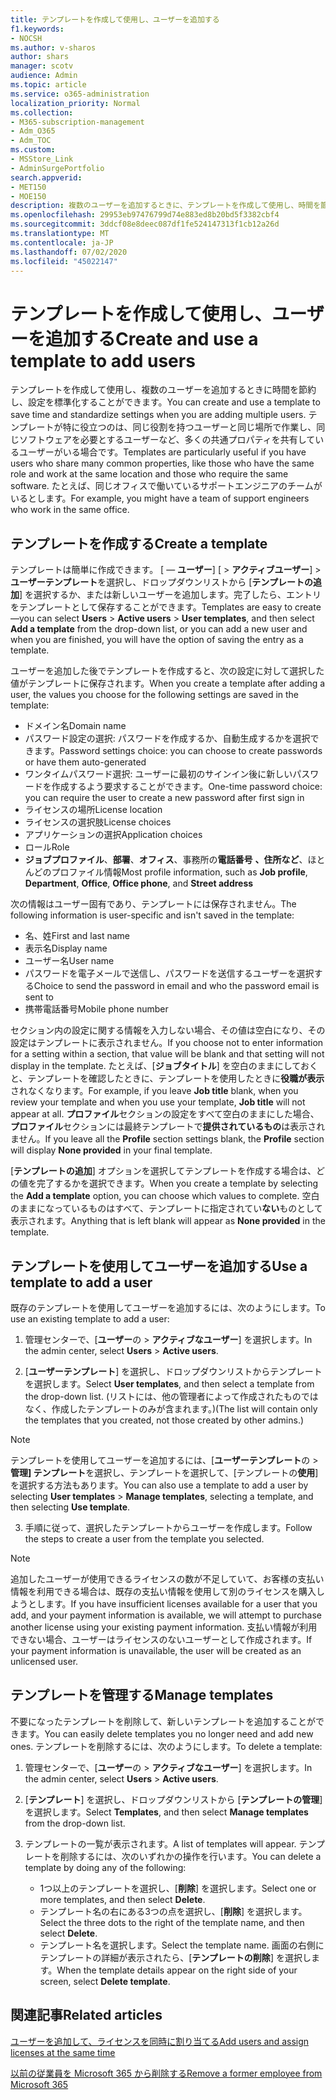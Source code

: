```yaml
---
title: テンプレートを作成して使用し、ユーザーを追加する
f1.keywords:
- NOCSH
ms.author: v-sharos
author: shars
manager: scotv
audience: Admin
ms.topic: article
ms.service: o365-administration
localization_priority: Normal
ms.collection:
- M365-subscription-management
- Adm_O365
- Adm_TOC
ms.custom:
- MSStore_Link
- AdminSurgePortfolio
search.appverid:
- MET150
- MOE150
description: 複数のユーザーを追加するときに、テンプレートを作成して使用し、時間を節約し、設定を標準化することができます。
ms.openlocfilehash: 29953eb97476799d74e883ed8b20bd5f3382cbf4
ms.sourcegitcommit: 3ddcf08e8deec087df1fe524147313f1cb12a26d
ms.translationtype: MT
ms.contentlocale: ja-JP
ms.lasthandoff: 07/02/2020
ms.locfileid: "45022147"
---
```

# <a name="create-and-use-a-template-to-add-users"></a><span data-ttu-id="1882e-103">テンプレートを作成して使用し、ユーザーを追加する</span><span class="sxs-lookup"><span data-stu-id="1882e-103">Create and use a template to add users</span></span>

<span data-ttu-id="1882e-104">テンプレートを作成して使用し、複数のユーザーを追加するときに時間を節約し、設定を標準化することができます。</span><span class="sxs-lookup"><span data-stu-id="1882e-104">You can create and use a template to save time and standardize settings when you are adding multiple users.</span></span> <span data-ttu-id="1882e-105">テンプレートが特に役立つのは、同じ役割を持つユーザーと同じ場所で作業し、同じソフトウェアを必要とするユーザーなど、多くの共通プロパティを共有しているユーザーがいる場合です。</span><span class="sxs-lookup"><span data-stu-id="1882e-105">Templates are particularly useful if you have users who share many common properties, like those who have the same role and work at the same location and those who require the same software.</span></span> <span data-ttu-id="1882e-106">たとえば、同じオフィスで働いているサポートエンジニアのチームがいるとします。</span><span class="sxs-lookup"><span data-stu-id="1882e-106">For example, you might have a team of support engineers who work in the same office.</span></span>  

## <a name="create-a-template"></a><span data-ttu-id="1882e-107">テンプレートを作成する</span><span class="sxs-lookup"><span data-stu-id="1882e-107">Create a template</span></span>

<span data-ttu-id="1882e-108">テンプレートは簡単に作成できます。 [ &mdash; **ユーザー**] [  >  **アクティブユーザー**]  >  **ユーザーテンプレート**を選択し、ドロップダウンリストから [**テンプレートの追加**] を選択するか、または新しいユーザーを追加します。完了したら、エントリをテンプレートとして保存することができます。</span><span class="sxs-lookup"><span data-stu-id="1882e-108">Templates are easy to create&mdash;you can select **Users** > **Active users** > **User templates**, and then select **Add a template** from the drop-down list, or you can add a new user and when you are finished, you will have the option of saving the entry as a template.</span></span>

<span data-ttu-id="1882e-109">ユーザーを追加した後でテンプレートを作成すると、次の設定に対して選択した値がテンプレートに保存されます。</span><span class="sxs-lookup"><span data-stu-id="1882e-109">When you create a template after adding a user, the values you choose for the following settings are saved in the template:</span></span>

- <span data-ttu-id="1882e-110">ドメイン名</span><span class="sxs-lookup"><span data-stu-id="1882e-110">Domain name</span></span>
- <span data-ttu-id="1882e-111">パスワード設定の選択: パスワードを作成するか、自動生成するかを選択できます。</span><span class="sxs-lookup"><span data-stu-id="1882e-111">Password settings choice: you can choose to create passwords or have them auto-generated</span></span>
- <span data-ttu-id="1882e-112">ワンタイムパスワード選択: ユーザーに最初のサインイン後に新しいパスワードを作成するよう要求することができます。</span><span class="sxs-lookup"><span data-stu-id="1882e-112">One-time password choice: you can require the user to create a new password after first sign in</span></span>
- <span data-ttu-id="1882e-113">ライセンスの場所</span><span class="sxs-lookup"><span data-stu-id="1882e-113">License location</span></span>
- <span data-ttu-id="1882e-114">ライセンスの選択肢</span><span class="sxs-lookup"><span data-stu-id="1882e-114">License choices</span></span>
- <span data-ttu-id="1882e-115">アプリケーションの選択</span><span class="sxs-lookup"><span data-stu-id="1882e-115">Application choices</span></span>
- <span data-ttu-id="1882e-116">ロール</span><span class="sxs-lookup"><span data-stu-id="1882e-116">Role</span></span>
- <span data-ttu-id="1882e-117">**ジョブプロファイル**、**部署**、**オフィス**、事務所の**電話番号** **、住所など**、ほとんどのプロファイル情報</span><span class="sxs-lookup"><span data-stu-id="1882e-117">Most profile information, such as **Job profile**, **Department**, **Office**, **Office phone**, and **Street address**</span></span> 

<span data-ttu-id="1882e-118">次の情報はユーザー固有であり、テンプレートには保存されません。</span><span class="sxs-lookup"><span data-stu-id="1882e-118">The following information is user-specific and isn't saved in the template:</span></span>

- <span data-ttu-id="1882e-119">名、姓</span><span class="sxs-lookup"><span data-stu-id="1882e-119">First and last name</span></span>
- <span data-ttu-id="1882e-120">表示名</span><span class="sxs-lookup"><span data-stu-id="1882e-120">Display name</span></span>
- <span data-ttu-id="1882e-121">ユーザー名</span><span class="sxs-lookup"><span data-stu-id="1882e-121">User name</span></span>
- <span data-ttu-id="1882e-122">パスワードを電子メールで送信し、パスワードを送信するユーザーを選択する</span><span class="sxs-lookup"><span data-stu-id="1882e-122">Choice to send the password in email and who the password email is sent to</span></span>
- <span data-ttu-id="1882e-123">携帯電話番号</span><span class="sxs-lookup"><span data-stu-id="1882e-123">Mobile phone number</span></span>

<span data-ttu-id="1882e-124">セクション内の設定に関する情報を入力しない場合、その値は空白になり、その設定はテンプレートに表示されません。</span><span class="sxs-lookup"><span data-stu-id="1882e-124">If you choose not to enter information for a setting within a section, that value will be blank and that setting will not display in the template.</span></span> <span data-ttu-id="1882e-125">たとえば、[**ジョブタイトル**] を空白のままにしておくと、テンプレートを確認したときに、テンプレートを使用したときに**役職が表示**されなくなります。</span><span class="sxs-lookup"><span data-stu-id="1882e-125">For example, if you leave **Job title** blank, when you review your template and when you use your template, **Job title** will not appear at all.</span></span> <span data-ttu-id="1882e-126">**プロファイル**セクションの設定をすべて空白のままにした場合、**プロファイル**セクションには最終テンプレートで**提供されているもの**は表示されません。</span><span class="sxs-lookup"><span data-stu-id="1882e-126">If you leave all the **Profile** section settings blank, the **Profile** section will display **None provided** in your final template.</span></span>

<span data-ttu-id="1882e-127">[**テンプレートの追加**] オプションを選択してテンプレートを作成する場合は、どの値を完了するかを選択できます。</span><span class="sxs-lookup"><span data-stu-id="1882e-127">When you create a template by selecting the **Add a template** option, you can choose which values to complete.</span></span> <span data-ttu-id="1882e-128">空白のままになっているものはすべて、テンプレートに指定されてい**ない**ものとして表示されます。</span><span class="sxs-lookup"><span data-stu-id="1882e-128">Anything that is left blank will appear as **None provided** in the template.</span></span>

## <a name="use-a-template-to-add-a-user"></a><span data-ttu-id="1882e-129">テンプレートを使用してユーザーを追加する</span><span class="sxs-lookup"><span data-stu-id="1882e-129">Use a template to add a user</span></span>

<span data-ttu-id="1882e-130">既存のテンプレートを使用してユーザーを追加するには、次のようにします。</span><span class="sxs-lookup"><span data-stu-id="1882e-130">To use an existing template to add a user:</span></span>

1. <span data-ttu-id="1882e-131">管理センターで、[**ユーザー**の  >  **アクティブなユーザー**] を選択します。</span><span class="sxs-lookup"><span data-stu-id="1882e-131">In the admin center, select **Users** > **Active users**.</span></span>

2. <span data-ttu-id="1882e-132">[**ユーザーテンプレート**] を選択し、ドロップダウンリストからテンプレートを選択します。</span><span class="sxs-lookup"><span data-stu-id="1882e-132">Select **User templates**, and then select a template from the drop-down list.</span></span> <span data-ttu-id="1882e-133">(リストには、他の管理者によって作成されたものではなく、作成したテンプレートのみが含まれます。)</span><span class="sxs-lookup"><span data-stu-id="1882e-133">(The list will contain only the templates that you created, not those created by other admins.)</span></span>

 > [!NOTE]
 > <span data-ttu-id="1882e-134">テンプレートを使用してユーザーを追加するには、[**ユーザーテンプレート**の  >  **管理] テンプレート**を選択し、テンプレートを選択して、[テンプレートの**使用**] を選択する方法もあります。</span><span class="sxs-lookup"><span data-stu-id="1882e-134">You can also use a template to add a user by selecting **User templates** > **Manage templates**, selecting a template, and then selecting **Use template**.</span></span>

3. <span data-ttu-id="1882e-135">手順に従って、選択したテンプレートからユーザーを作成します。</span><span class="sxs-lookup"><span data-stu-id="1882e-135">Follow the steps to create a user from the template you selected.</span></span>

> [!NOTE]
> <span data-ttu-id="1882e-136">追加したユーザーが使用できるライセンスの数が不足していて、お客様の支払い情報を利用できる場合は、既存の支払い情報を使用して別のライセンスを購入しようとします。</span><span class="sxs-lookup"><span data-stu-id="1882e-136">If you have insufficient licenses available for a user that you add, and your payment information is available, we will attempt to purchase another license using your existing payment information.</span></span> <span data-ttu-id="1882e-137">支払い情報が利用できない場合、ユーザーはライセンスのないユーザーとして作成されます。</span><span class="sxs-lookup"><span data-stu-id="1882e-137">If your payment information is unavailable, the user will be created as an unlicensed user.</span></span>

## <a name="manage-templates"></a><span data-ttu-id="1882e-138">テンプレートを管理する</span><span class="sxs-lookup"><span data-stu-id="1882e-138">Manage templates</span></span>

<span data-ttu-id="1882e-139">不要になったテンプレートを削除して、新しいテンプレートを追加することができます。</span><span class="sxs-lookup"><span data-stu-id="1882e-139">You can easily delete templates you no longer need and add new ones.</span></span> <span data-ttu-id="1882e-140">テンプレートを削除するには、次のようにします。</span><span class="sxs-lookup"><span data-stu-id="1882e-140">To delete a template:</span></span>

1. <span data-ttu-id="1882e-141">管理センターで、[**ユーザー**の  >  **アクティブなユーザー**] を選択します。</span><span class="sxs-lookup"><span data-stu-id="1882e-141">In the admin center, select **Users** > **Active users**.</span></span>

2. <span data-ttu-id="1882e-142">[**テンプレート**] を選択し、ドロップダウンリストから [**テンプレートの管理**] を選択します。</span><span class="sxs-lookup"><span data-stu-id="1882e-142">Select **Templates**, and then select **Manage templates** from the drop-down list.</span></span>

3. <span data-ttu-id="1882e-143">テンプレートの一覧が表示されます。</span><span class="sxs-lookup"><span data-stu-id="1882e-143">A list of templates will appear.</span></span> <span data-ttu-id="1882e-144">テンプレートを削除するには、次のいずれかの操作を行います。</span><span class="sxs-lookup"><span data-stu-id="1882e-144">You can delete a template by doing any of the following:</span></span>
    - <span data-ttu-id="1882e-145">1つ以上のテンプレートを選択し、[**削除**] を選択します。</span><span class="sxs-lookup"><span data-stu-id="1882e-145">Select one or more templates, and then select **Delete**.</span></span> 
    - <span data-ttu-id="1882e-146">テンプレート名の右にある3つの点を選択し、[**削除**] を選択します。</span><span class="sxs-lookup"><span data-stu-id="1882e-146">Select the three dots to the right of the template name, and then select **Delete**.</span></span>
    - <span data-ttu-id="1882e-147">テンプレート名を選択します。</span><span class="sxs-lookup"><span data-stu-id="1882e-147">Select the template name.</span></span> <span data-ttu-id="1882e-148">画面の右側にテンプレートの詳細が表示されたら、[**テンプレートの削除**] を選択します。</span><span class="sxs-lookup"><span data-stu-id="1882e-148">When the template details appear on the right side of your screen, select **Delete template**.</span></span>

## <a name="related-articles"></a><span data-ttu-id="1882e-149">関連記事</span><span class="sxs-lookup"><span data-stu-id="1882e-149">Related articles</span></span>

[<span data-ttu-id="1882e-150">ユーザーを追加して、ライセンスを同時に割り当てる</span><span class="sxs-lookup"><span data-stu-id="1882e-150">Add users and assign licenses at the same time</span></span>](add-users.md)

[<span data-ttu-id="1882e-151">以前の従業員を Microsoft 365 から削除する</span><span class="sxs-lookup"><span data-stu-id="1882e-151">Remove a former employee from Microsoft 365</span></span>](remove-former-employee.md)
  
